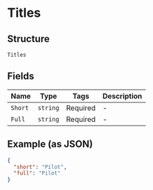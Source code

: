 
# Titles

## Structure

`Titles`

## Fields

| Name | Type | Tags | Description |
|  --- | --- | --- | --- |
| `Short` | `string` | Required | - |
| `Full` | `string` | Required | - |

## Example (as JSON)

```json
{
  "short": "Pilot",
  "full": "Pilot"
}
```

